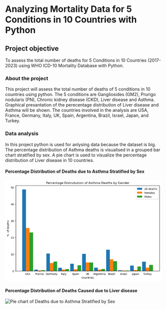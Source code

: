 # Analyzing Mortality Data for 5 Conditions in 10 Countries with Python
## **Project objective**
To assess the total number of deaths for 5 Conditions in 10 Countries (2017-2023) using WHO ICD-10 Mortality Database with Python.
### **About the project**
This project  will assess the total number of deaths of 5 conditions in 10 countries using python. The 5 conditions are Gangliosides (GM2), Prurigo nodularis (PN), Chronic kidney disease (CKD), Liver disease and Asthma. Graphical presantation of the perecentage distribution of Liver disease and Asthma will be shown. The countries involved in the analysis are USA, France, Germany, Italy, UK, Spain, Argentina, Brazil, Israel, Japan, and Turkey.
### **Data analysis**
In this project python is used for anlysing data because the dataset is big. The percentage distribution of Asthma deaths is visualised in a grouped bar chart stratified by sex. A pie chart is used to visualize the percentage distribution of Liver disease in 10 countries.
#### Percentage Distribution of Deaths due to Asthma Stratified by Sex
![Bar graph of Deaths due to Asthma Stratified by Sex](https://github.com/rufarozingowo/WHO-MORTALITY-ANALYSIS/blob/main/bar%20graph.png)
#### Percentage Distribution of Deaths Caused due to Liver disease
![Pie chart of Deaths due to Asthma Stratified by Sex]()
